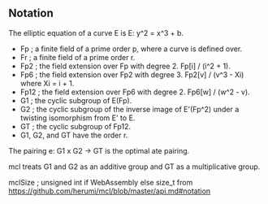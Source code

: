 ## Notation

The elliptic equation of a curve E is E: y^2 = x^3 + b.

- Fp ; a finite field of a prime order p, where a curve is defined over.
- Fr ; a finite field of a prime order r.
- Fp2 ; the field extension over Fp with degree 2. Fp[i] / (i^2 + 1).
- Fp6 ; the field extension over Fp2 with degree 3. Fp2[v] / (v^3 - Xi) where Xi = i + 1.
- Fp12 ; the field extension over Fp6 with degree 2. Fp6[w] / (w^2 - v).
- G1 ; the cyclic subgroup of E(Fp).
- G2 ; the cyclic subgroup of the inverse image of E'(Fp^2) under a twisting isomorphism from E' to E.
- GT ; the cyclic subgroup of Fp12.
- G1, G2, and GT have the order r.

The pairing e: G1 x G2 -> GT is the optimal ate pairing.

mcl treats G1 and G2 as an additive group and GT as a multiplicative group.

mclSize ; unsigned int if WebAssembly else size_t
from https://github.com/herumi/mcl/blob/master/api.md#notation
